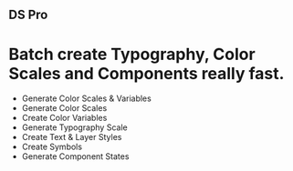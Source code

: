 ## DS Pro
# Batch create Typography, Color Scales and Components really fast.
- Generate Color Scales & Variables
- Generate Color Scales
- Create Color Variables
- Generate Typography Scale
- Create Text & Layer Styles
- Create Symbols
- Generate Component States
